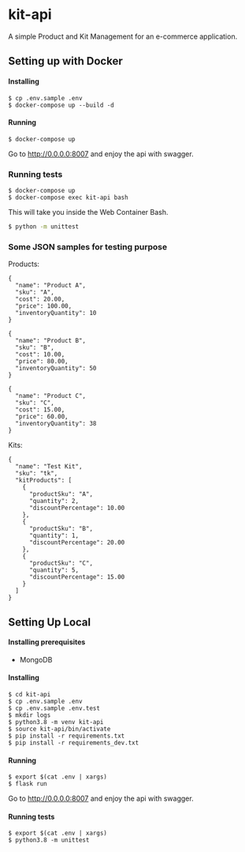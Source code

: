 # kit-api

A simple Product and Kit Management for an e-commerce application.

## Setting up with Docker

#### Installing

```
$ cp .env.sample .env
$ docker-compose up --build -d
```

#### Running
```
$ docker-compose up
``` 

Go to http://0.0.0.0:8007 and enjoy the api with swagger.

### Running tests

```
$ docker-compose up
$ docker-compose exec kit-api bash
```

This will take you inside the Web Container Bash.

```bash
$ python -m unittest
```


### Some JSON samples for testing purpose

Products:

```
{
  "name": "Product A",
  "sku": "A",
  "cost": 20.00,
  "price": 100.00,
  "inventoryQuantity": 10
}

{
  "name": "Product B",
  "sku": "B",
  "cost": 10.00,
  "price": 80.00,
  "inventoryQuantity": 50
}

{
  "name": "Product C",
  "sku": "C",
  "cost": 15.00,
  "price": 60.00,
  "inventoryQuantity": 38
}
```


Kits:
```
{
  "name": "Test Kit",
  "sku": "tk",
  "kitProducts": [
    {
      "productSku": "A",
      "quantity": 2,
      "discountPercentage": 10.00
    },
    {
      "productSku": "B",
      "quantity": 1,
      "discountPercentage": 20.00
    },
    {
      "productSku": "C",
      "quantity": 5,
      "discountPercentage": 15.00
    }
  ]
}
```

## Setting Up Local

#### Installing prerequisites
* MongoDB

#### Installing
    $ cd kit-api
    $ cp .env.sample .env
    $ cp .env.sample .env.test
    $ mkdir logs
    $ python3.8 -m venv kit-api
    $ source kit-api/bin/activate
    $ pip install -r requirements.txt
    $ pip install -r requirements_dev.txt

#### Running

    $ export $(cat .env | xargs)
    $ flask run
    
   Go to http://0.0.0.0:8007 and enjoy the api with swagger.
    
#### Running tests

    $ export $(cat .env | xargs)
    $ python3.8 -m unittest